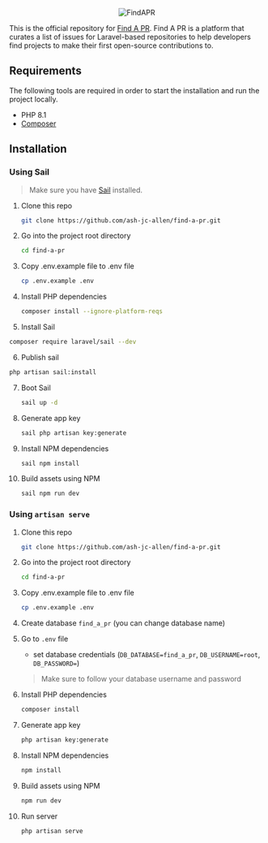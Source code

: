 <div align="center">

![FindAPR](https://findapr.io/images/findapr.svg)

</div>

This is the official repository for [Find A PR](https://findapr.io/). Find A PR is a platform that curates a list of issues for Laravel-based repositories to help developers find projects to make their first open-source contributions to.

## Requirements

The following tools are required in order to start the installation and run the project locally.

- PHP 8.1
- [Composer](https://getcomposer.org/download/)

## Installation

### Using Sail

> Make sure you have [Sail](https://laravel.com/docs/9.x/sail) installed.

1. Clone this repo
    ```sh
    git clone https://github.com/ash-jc-allen/find-a-pr.git
    ```
2. Go into the project root directory
    ```sh
    cd find-a-pr
    ```
3. Copy .env.example file to .env file
    ```sh
    cp .env.example .env
    ```
4. Install PHP dependencies
    ```sh
    composer install --ignore-platform-reqs
    ```   
5. Install Sail
```sh
composer require laravel/sail --dev
```
6.  Publish sail 
```sh
php artisan sail:install
```
7. Boot Sail
    ```sh
   sail up -d
    ```   
8. Generate app key
    ```sh
    sail php artisan key:generate
    ```
9. Install NPM dependencies
    ```sh
    sail npm install
    ```
10. Build assets using NPM
    ```sh
    sail npm run dev
    ```

### Using `artisan serve`

1. Clone this repo
    ```sh
    git clone https://github.com/ash-jc-allen/find-a-pr.git
    ```
2. Go into the project root directory
    ```sh
    cd find-a-pr
    ```
3. Copy .env.example file to .env file
    ```sh
    cp .env.example .env
    ```
4. Create database `find_a_pr` (you can change database name)

5. Go to `.env` file 
    - set database credentials (`DB_DATABASE=find_a_pr`, `DB_USERNAME=root`, `DB_PASSWORD=`)
    > Make sure to follow your database username and password

6. Install PHP dependencies 
    ```sh
    composer install
    ```
7. Generate app key 
    ```sh
    php artisan key:generate
    ```
8. Install NPM dependencies
    ```sh
    npm install
    ```
8. Build assets using NPM
    ```sh
    npm run dev
    ```
10. Run server 
     ```sh
     php artisan serve
     ``` 

